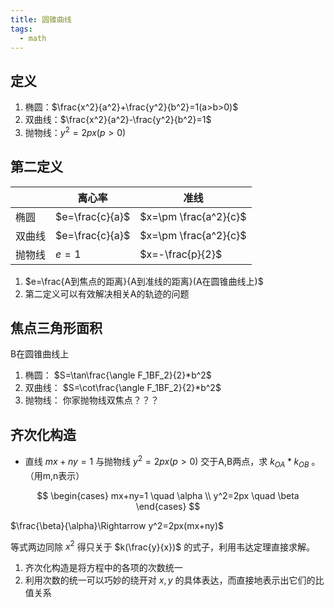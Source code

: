 ```yaml
---
title: 圆锥曲线
tags:
  - math
---
```


## 定义

1. 椭圆：$\frac{x^2}{a^2}+\frac{y^2}{b^2}=1(a>b>0)$
2. 双曲线：$\frac{x^2}{a^2}-\frac{y^2}{b^2}=1$
3. 抛物线：$y^2=2px(p>0)$

## 第二定义

||离心率|准线|
|----|----|----|
|椭圆|$e=\frac{c}{a}$|$x=\pm \frac{a^2}{c}$|
|双曲线|$e=\frac{c}{a}$|$x=\pm \frac{a^2}{c}$|
|抛物线|$e=1$|$x=-\frac{p}{2}$|

1. $e=\frac{A到焦点的距离}{A到准线的距离}(A在圆锥曲线上)$
2. 第二定义可以有效解决相关A的轨迹的问题

## 焦点三角形面积

B在圆锥曲线上

1. 椭圆： $S=\tan\frac{\angle F_1BF_2}{2}*b^2$
2. 双曲线： $S=\cot\frac{\angle F_1BF_2}{2}*b^2$
3. 抛物线： 你家抛物线双焦点？？？

## 齐次化构造

- 直线 $mx+ny=1$ 与抛物线 $y^2=2px(p>0)$ 交于A,B两点，求 $k_{OA}*k_{OB}$ 。（用m,n表示）

$$
\begin{cases}
mx+ny=1 \quad \alpha \\
y^2=2px \quad \beta
\end{cases}
$$

$\frac{\beta}{\alpha}\Rightarrow y^2=2px(mx+ny)$

等式两边同除 $x^2$ 得只关于 $k(\frac{y}{x})$ 的式子，利用韦达定理直接求解。

1. 齐次化构造是将方程中的各项的次数统一
2. 利用次数的统一可以巧妙的绕开对 $x,y$ 的具体表达，而直接地表示出它们的比值关系